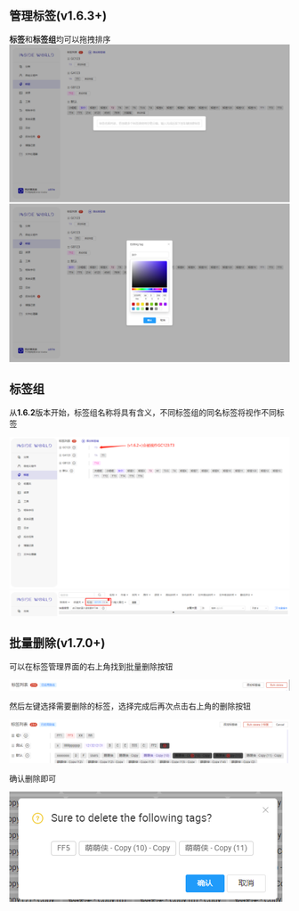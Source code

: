 ## 管理标签(v1.6.3+) <!-- {docsify-ignore} -->

**标签**和**标签组**均可以拖拽排序
![tag](../img/tag-1.png)
![tag](../img/tag-2.png)

## 标签组

从**1.6.2**版本开始，标签组名称将具有含义，不同标签组的同名标签将视作不同标签

![tag-group](../img/tag-group-1.png)
![tag-group](../img/tag-group-2.png)

## 批量删除(v1.7.0+)

可以在标签管理界面的右上角找到批量删除按钮

![tag-bulk-delete-1](../img/tag-bulk-delete-1.png)

然后左键选择需要删除的标签，选择完成后再次点击右上角的删除按钮

![tag-bulk-delete-2](../img/tag-bulk-delete-2.png)

确认删除即可

![tag-bulk-delete-3](../img/tag-bulk-delete-3.png)